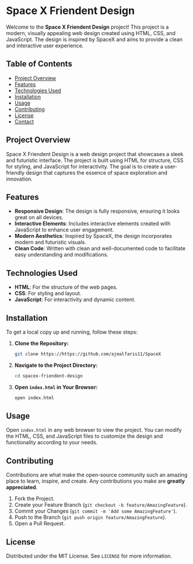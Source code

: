 # Space X Friendent Design

Welcome to the **Space X Friendent Design** project! This project is a modern, visually appealing web design created using HTML, CSS, and JavaScript. The design is inspired by SpaceX and aims to provide a clean and interactive user experience.

## Table of Contents

- [Project Overview](#project-overview)
- [Features](#features)
- [Technologies Used](#technologies-used)
- [Installation](#installation)
- [Usage](#usage)
- [Contributing](#contributing)
- [License](#license)
- [Contact](#contact)

## Project Overview

Space X Friendent Design is a web design project that showcases a sleek and futuristic interface. The project is built using HTML for structure, CSS for styling, and JavaScript for interactivity. The goal is to create a user-friendly design that captures the essence of space exploration and innovation.

## Features

- **Responsive Design**: The design is fully responsive, ensuring it looks great on all devices.
- **Interactive Elements**: Includes interactive elements created with JavaScript to enhance user engagement.
- **Modern Aesthetics**: Inspired by SpaceX, the design incorporates modern and futuristic visuals.
- **Clean Code**: Written with clean and well-documented code to facilitate easy understanding and modifications.

## Technologies Used

- **HTML**: For the structure of the web pages.
- **CSS**: For styling and layout.
- **JavaScript**: For interactivity and dynamic content.

## Installation

To get a local copy up and running, follow these steps:

1. **Clone the Repository:**
   ```sh
   git clone https://https://github.com/ajmalfaris11/SpaceX
   ```
2. **Navigate to the Project Directory:**
   ```sh
   cd spacex-friendent-design
   ```
3. **Open `index.html` in Your Browser:**
   ```sh
   open index.html
   ```

## Usage

Open `index.html` in any web browser to view the project. You can modify the HTML, CSS, and JavaScript files to customize the design and functionality according to your needs.

## Contributing

Contributions are what make the open-source community such an amazing place to learn, inspire, and create. Any contributions you make are **greatly appreciated**.

1. Fork the Project.
2. Create your Feature Branch (`git checkout -b feature/AmazingFeature`).
3. Commit your Changes (`git commit -m 'Add some AmazingFeature'`).
4. Push to the Branch (`git push origin feature/AmazingFeature`).
5. Open a Pull Request.

## License

Distributed under the MIT License. See `LICENSE` for more information.
